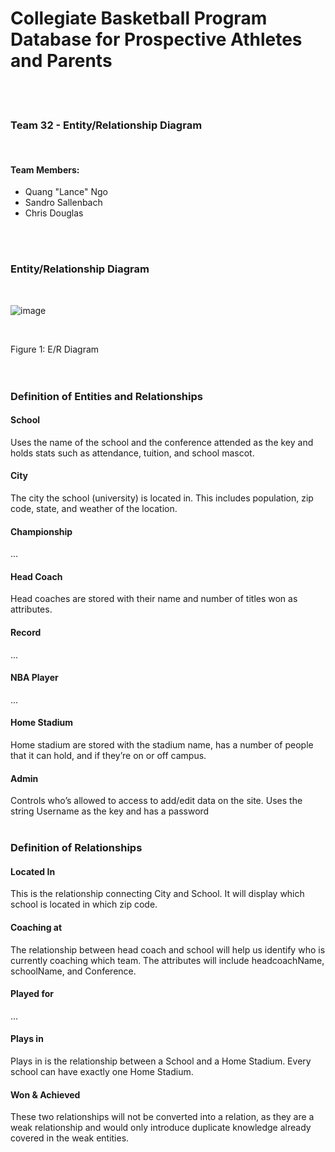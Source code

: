# Collegiate Basketball Program Database for Prospective Athletes and Parents
<br>
<br>

### Team 32 - Entity/Relationship Diagram
<br>

#### Team Members:
* Quang "Lance" Ngo
* Sandro Sallenbach
* Chris Douglas
<br>
<br>

### Entity/Relationship Diagram
<br>

![image](https://i.imgur.com/ZqYHxU8.jpg)

<br>

Figure 1: E/R Diagram
<br>
<br>
<br>

### Definition of Entities and Relationships

#### School
Uses the name of the school and the conference attended as the key and holds stats such as attendance, tuition, and school mascot.
<br>

#### City
The city the school (university) is located in. This includes population, zip code, state, and weather of the location.
<br>

#### Championship
...
<br>

#### Head Coach
Head coaches are stored with their name and number of titles won as attributes.
<br>

#### Record
...
<br>

#### NBA Player
...
<br>

#### Home Stadium
Home stadium are stored with the stadium name, has a number of people that it can hold, and if they’re on or off campus.
<br>

#### Admin
Controls who’s allowed to access to add/edit data on the site. Uses the string Username as the key and has a password
<br>
<br>

### Definition of Relationships

#### Located In
This is the relationship connecting City and School. It will display which school is located in which zip code.
<br>

#### Coaching at
The relationship between head coach and school will help us identify who is currently coaching which team. The attributes will include headcoachName, schoolName, and Conference.
<br>

#### Played for
...
<br>

#### Plays in
Plays in is the relationship between a School and a Home Stadium. Every school can have exactly one Home Stadium.
<br>

#### Won & Achieved
These two relationships will not be converted into a relation, as they are a weak relationship and would only introduce duplicate knowledge already covered in the weak entities.
